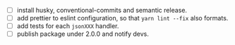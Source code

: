   - [ ] install husky, conventional-commits and semantic release.
  - [ ] add prettier to eslint configuration, so that `yarn lint --fix` also formats.
  - [ ] add tests for each `jsonXXX` handler.
  - [ ] publish package under 2.0.0 and notify devs.
